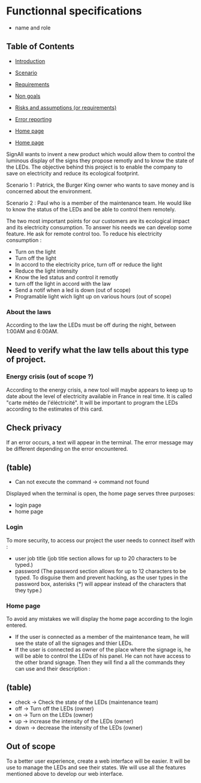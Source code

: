 # Functionnal specifications

- name and role

## Table of Contents

-  [Introduction](#overview)


-  [Scenario](#scenario)


-  [Requirements](#needs)


-  [Non goals](#non-goals)
  

-  [Risks and assumptions (or requirements)](#risk)


-  [Error reporting](#error)


-  [Home page](#terminal)


-  [Home page](#out-of-scope)

<a  name="overview"/></a>

SignAll wants to invent a new product which would allow them to control the luminous display of the signs they propose remotly and to know the state of the LEDs. The objective behind this project is to enable the company to save on electricity and reduce its ecological footprint.

<a  name="scenario"/></a>

Scenario 1 : Patrick, the Burger King owner who wants to save money and is concerned about the environment.

Scenario 2 : Paul who is a member of the maintenance team. He would like to know the status of the LEDs and be able to control them remotely.

<a  name="needs"/></a>

The two most important points for our customers are its ecological impact and its electricity consumption. To answer his needs we can develop some feature. He ask for remote control too.
To reduce his electricity consumption :

- Turn on the light
- Turn off the light
- In accord to the electricity price, turn off or reduce the light
- Reduce the light intensity
- Know the led status and control it remotly
- turn off the light in accord with the law
- Send a notif when a led is down (out of scope)
- Programable light wich light up on various hours (out of scope)


<!-- <a  name="non-goals"/></a>

This version will not support the following feature:
- An application to manage light panels. -->

<a name="risk"/></a>

### About the laws
According to the law the LEDs must be off during the night, between 1:00AM and 6:00AM.

## Need to verify what the law tells about this type of project.

### Energy crisis (out of scope ?)
According to the energy crisis, a new tool will maybe appears to keep up to date about the level of electricity available in France in real time. It is called "carte météo de l'éléctricité".
It will be important to program the LEDs according to the estimates of this card.


## Check privacy

<a name="error"/></a>

If an error occurs, a text will appear in the terminal. The error message may be different depending on the error encountered.
## (table)
- Can not execute the command -> command not found

<a name="terminal"/></a>

Displayed when the terminal is open, the home page serves three purposes:

- login page
- home page

### Login
To more security, to access our project the user needs to connect itself with :
- user job title (job title section allows for up to 20 characters to be typed.)
- password (The password section allows for up to 12 characters to be typed. To disguise them and prevent hacking, as the user types in the password box, asterisks (*) will appear instead of the characters that they type.)

### Home page
To avoid any mistakes we will display the home page according to the login entered.
- If the user is connected as a member of the maintenance team, he will see the state of all the signages and thier LEDs.
- If the user is connected as owner of the place where the signage is, he will be able to control the LEDs of his panel. He can not have access to the other brand signage.
Then they will find a all the commands they can use and their description :
## (table)
- check -> Check the state of the LEDs (maintenance team)
- off -> Turn off the LEDs (owner)
- on -> Turn on the LEDs (owner)
- up -> increase the intensity of the LEDs (owner)
- down -> decrease the intensity of the LEDs (owner)

<a name="out-of-scope"/></a>

## Out of scope

To a better user experience, create a web interface will be easier. It will be use to manage the LEDs and see their states.
We will use all the features mentioned above to develop our web interface.

<!-- Questions
- même interface pour maintenance -> login
- qui sont les clients et les différences en conséquences 
- vérifier les entrées du login pour être le plus clair : intitulé du job, entreprise, user title... ?
        -> changer les "owner" en conséquence-->